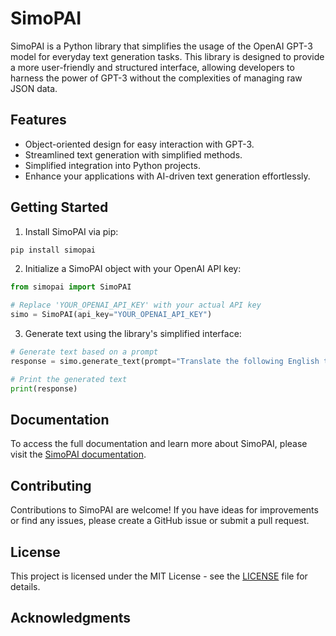 # SimoPAI

SimoPAI is a Python library that simplifies the usage of the OpenAI GPT-3 model for everyday text generation tasks. This library is designed to provide a more user-friendly and structured interface, allowing developers to harness the power of GPT-3 without the complexities of managing raw JSON data.

## Features

- Object-oriented design for easy interaction with GPT-3.
- Streamlined text generation with simplified methods.
- Simplified integration into Python projects.
- Enhance your applications with AI-driven text generation effortlessly.

## Getting Started

1. Install SimoPAI via pip:
```bash
pip install simopai
```

2. Initialize a SimoPAI object with your OpenAI API key:
```python
from simopai import SimoPAI

# Replace 'YOUR_OPENAI_API_KEY' with your actual API key
simo = SimoPAI(api_key="YOUR_OPENAI_API_KEY")
```

3. Generate text using the library's simplified interface:
```python
# Generate text based on a prompt
response = simo.generate_text(prompt="Translate the following English text to French: 'Hello, world!'")

# Print the generated text
print(response)
```

## Documentation

To access the full documentation and learn more about SimoPAI, please visit the [SimoPAI documentation](https://github.com/nachokhan/simopai).

## Contributing

Contributions to SimoPAI are welcome! If you have ideas for improvements or find any issues, please create a GitHub issue or submit a pull request.

## License

This project is licensed under the MIT License - see the [LICENSE](LICENSE) file for details.

## Acknowledgments
